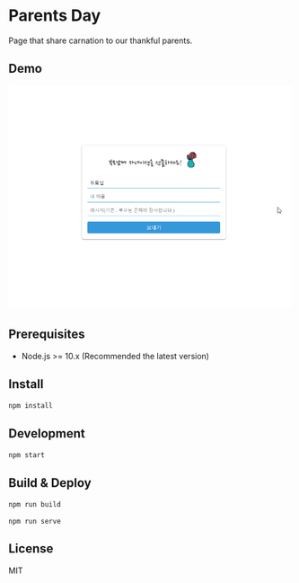 # Parents Day

Page that share carnation to our thankful parents.

## Demo

![demo.gif](demo.gif)

## Prerequisites

- Node.js >= 10.x (Recommended the latest version)

## Install

```
npm install
```

## Development

```
npm start
```

## Build & Deploy

```
npm run build
```

```
npm run serve
```

## License

MIT
